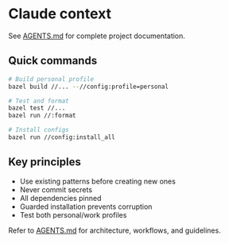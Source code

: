 # Claude context

See [AGENTS.md](../AGENTS.md) for complete project documentation.

## Quick commands

```bash
# Build personal profile
bazel build //... --//config:profile=personal

# Test and format
bazel test //...
bazel run //:format

# Install configs
bazel run //config:install_all
```

## Key principles

- Use existing patterns before creating new ones
- Never commit secrets
- All dependencies pinned
- Guarded installation prevents corruption
- Test both personal/work profiles

Refer to [AGENTS.md](../AGENTS.md) for architecture, workflows, and guidelines.